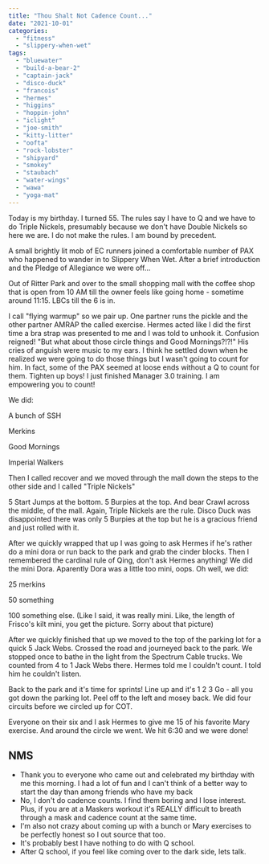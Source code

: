 ```yaml
---
title: "Thou Shalt Not Cadence Count..."
date: "2021-10-01"
categories: 
  - "fitness"
  - "slippery-when-wet"
tags: 
  - "bluewater"
  - "build-a-bear-2"
  - "captain-jack"
  - "disco-duck"
  - "francois"
  - "hermes"
  - "higgins"
  - "hoppin-john"
  - "iclight"
  - "joe-smith"
  - "kitty-litter"
  - "oofta"
  - "rock-lobster"
  - "shipyard"
  - "smokey"
  - "staubach"
  - "water-wings"
  - "wawa"
  - "yoga-mat"
---
```


Today is my birthday. I turned 55. The rules say I have to Q and we have to do Triple Nickels, presumably because we don't have Double Nickels so here we are. I do not make the rules. I am bound by precedent.

A small brightly lit mob of EC runners joined a comfortable number of PAX who happened to wander in to Slippery When Wet. After a brief introduction and the Pledge of Allegiance we were off...

Out of Ritter Park and over to the small shopping mall with the coffee shop that is open from 10 AM till the owner feels like going home - sometime around 11:15. LBCs till the 6 is in.

I call "flying warmup" so we pair up. One partner runs the pickle and the other partner AMRAP the called exercise. Hermes acted like I did the first time a bra strap was presented to me and I was told to unhook it. Confusion reigned! "But what about those circle things and Good Mornings?!?!" His cries of anguish were music to my ears. I think he settled down when he realized we were going to do those things but I wasn't going to count for him. In fact, some of the PAX seemed at loose ends without a Q to count for them. Tighten up boys! I just finished Manager 3.0 training. I am empowering you to count!

We did:

A bunch of SSH

Merkins

Good Mornings

Imperial Walkers

Then I called recover and we moved through the mall down the steps to the other side and I called "Triple Nickels"

5 Start Jumps at the bottom. 5 Burpies at the top. And bear Crawl across the middle, of the mall. Again, Triple Nickels are the rule. Disco Duck was disappointed there was only 5 Burpies at the top but he is a gracious friend and just rolled with it.

After we quickly wrapped that up I was going to ask Hermes if he's rather do a mini dora or run back to the park and grab the cinder blocks. Then I remembered the cardinal rule of Qing, don't ask Hermes anything! We did the mini Dora. Aparently Dora was a little too mini, oops. Oh well, we did:

25 merkins

50 something

100 something else. (Like I said, it was really mini. Like, the length of Frisco's kilt mini, you get the picture. Sorry about that picture)

After we quickly finished that up we moved to the top of the parking lot for a quick 5 Jack Webs. Crossed the road and journeyed back to the park. We stopped once to bathe in the light from the Spectrum Cable trucks. We counted from 4 to 1 Jack Webs there. Hermes told me I couldn't count. I told him he couldn't listen.

Back to the park and it's time for sprints! Line up and it's 1 2 3 Go - all you got down the parking lot. Peel off to the left and mosey back. We did four circuits before we circled up for COT.

Everyone on their six and I ask Hermes to give me 15 of his favorite Mary exercise. And around the circle we went. We hit 6:30 and we were done!

## NMS

- Thank you to everyone who came out and celebrated my birthday with me this morning. I had a lot of fun and I can't think of a better way to start the day than among friends who have my back
- No, I don't do cadence counts. I find them boring and I lose interest. Plus, if you are at a Maskers workout it's REALLY difficult to breath through a mask and cadence count at the same time.
- I'm also not crazy about coming up with a bunch or Mary exercises to be perfectly honest so I out source that too.
- It's probably best I have nothing to do with Q school.
- After Q school, if you feel like coming over to the dark side, lets talk.
